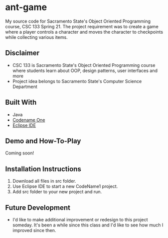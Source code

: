 # ant-game
My source code for Sacramento State's Object Oriented Programming course, CSC 133 Spring 21. The project requirement was to create a game where a player controls a character and moves the character to checkpoints while collecting various items.

## Disclaimer

* CSC 133 is Sacramento State's Object Oriented Programming course where students learn about OOP, design patterns, user interfaces and more
* Project idea belongs to Sacramento State's Computer Science Department

## Built With

* Java
* [Codename One](https://www.codenameone.com/)
* [Eclipse IDE](https://www.eclipse.org/downloads/) 

## Demo and How-To-Play
Coming soon!

## Installation Instructions

1. Download all files in src folder.
2. Use Eclipse IDE to start a new CodeName1 project.
3. Add src folder to your new project and run.

## Future Development

* I'd like to make additional improvement or redesign to this project someday. It's been a while since this class and I'd like to see how much I improved since then.
